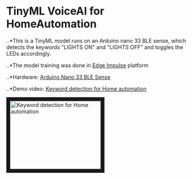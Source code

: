 # TinyML VoiceAI for HomeAutomation

..*This is a TinyML model runs on an Arduino nano 33 BLE sense, which detects the keywords "LIGHTS ON" and "LIGHTS OFF" and toggles the LEDs accordingly.

..*The model training was done in [Edge Impulse](https://www.edgeimpulse.com/) platform

..*Hardware: [Arduino Nano 33 BLE Sense](https://store.arduino.cc/usa/nano-33-ble-sense)

..*Demo video: [Keyword detection for Home automation](https://youtu.be/s89YyJRcnsw)

<a href="http://www.youtube.com/watch?feature=player_embedded&v=s89YyJRcnsw
" target="_blank"><img src="http://img.youtube.com/vi/s89YyJRcnsw/0.jpg" 
alt="Keyword detection for Home automation" width="240" height="180" border="10" /></a>
